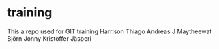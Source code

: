 # training
This a repo used for GIT training
Harrison
Thiago
Andreas J
Maytheewat
Björn
Jonny
Kristoffer Jäsperi
